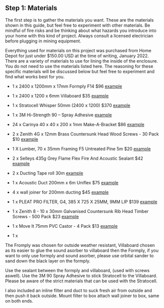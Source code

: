 ## Step 1: Materials
The first step is to gather the materials you want. These are the materials shown in this guide, but feel free to experiment with other materials. Be mindful of fire risks and be thinking about what hazards you introduce into your home with this kind of project. Always consult a licensed electrician before plugging in mining equipment.  

Everything used for materials on this project was purchased from Home Depot for just under $150.00 USD at the time of writing, January 2022. There are a variety of materials to use for lining the inside of the enclosure. You do not need to use the materials listed here. The reasoning for these specific materials will be discussed below but feel free to experiment and find what works best for you. 

- 1 x 2400 x 1200mm x 17mm Formply F14 $96 [example](https://www.bunnings.com.au/2400-x-1200mm-17mm-formply-f14_p0390072)
- 1 x 2400 x 1200 x 6mm Villaboard $35 [example](https://www.bunnings.com.au/james-hardie-2400-x-1200-x-6mm-2-88m-villaboard-lining_p0714174)
- 1 x Stratocell Whisper 50mm (2400 x 1200) $370 [example](https://soundproofwarehouse.com.au/product/stratocell-whisper/)
- 1 x 3M Hi-Strength 90 – Spray Adhesive [example](https://www.blackwoods.com.au/adhesives-sealants-fillers/adhesives-sealants/3m-spray-adhesives/adhesive-aero-high-strength-90-471gm/p/04929815)
- 24 x Carinya 40 x 40 x 200 x 1mm Make-A-Bracket $86 [example](https://www.bunnings.com.au/carinya-40-x-40-x-200-x-1mm-make-a-bracket-single_p3975751)
- 2 x Zenith 4G x 12mm Brass Countersunk Head Wood Screws - 30 Pack $10 [example](https://www.bunnings.com.au/zenith-4g-x-12mm-brass-countersunk-head-wood-screws-30-pack_p2420386)
- 1 X Lumber, 70 x 35mm Framing F5 Untreated Pine 5m $20 [example](https://www.bunnings.com.au/70-x-35mm-framing-f5-untreated-pine-l-m_p8031610)
- 2 x Selleys 435g Grey Flame Flex Fire And Acoustic Sealant $42 [example](https://www.bunnings.com.au/selleys-435g-grey-flame-flex-fire-and-acoustic-sealant_p1230156)

- 2 x Ducting Tape roll 30m [example](https://www.pureventilation.com.au/buy/ducting-tape-single-roll/)
- 1 x Acoustic Duct 200mm x 6m Uniflex $75 [example](https://ventilationsupplies.com.au/product/fanaire-insulated-flexible-duct-r1-0-3-zero-200mm-x-6metres/)
- 4 x wall joiner for 200mm ducting $45 [example](https://www.hydrocentre.com.au/wall-joiner-for-200mm-ducting-metal-starting-colla)
- 1 x PLEAT PRO FILTER, G4, 385 X 725 X 25MM, 9MM LIP $139 [example](https://www.bisonfilters.com.au/p-28081-pleat-pro-filter-g4-385-x-725-x-25mm-9mm-lip.aspx)
- 1 x Zenith 8 - 10 x 30mm Galvanised Countersunk Rib Head Timber Screws - 500 Pack $23 [example](https://www.bunnings.com.au/zenith-8-10-x-30mm-galvanised-countersunk-rib-head-timber-screws-500-pack_p2420871)
- 1 x Move It 75mm PVC Castor - 4 Pack $13 [example](https://www.bunnings.com.au/move-it-75mm-pvc-castor-4-pack_p3940383)

- 1 x 

The Fromply was chosen for outside weather resistant, Villaboard chosen as its easier to glue the sound asorber to villaboard then the Formply, if you want to only use formply and sound asorber, please use orbital sander to sand down the black layer on the formply.

Use the sealant between the formply and villaboard, (used with screws aswell).  Use the 3M 90 Spray Adhesive to stick Stratocell to the Villaboard.  Please be aware of the strict materials that can be used with the Stratocell.

I also included an inline filter and duct to suck fresh air from outside and then push it back outside.  Mount filter to box attach wall joiner to box, same on both ends.
